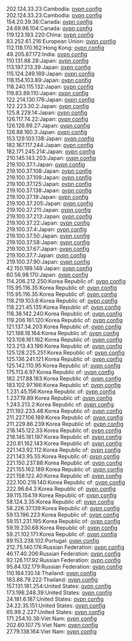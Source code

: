 202.124.33.23:Cambodia: [ovpn config](vpn/202_124_33_23.ovpn)  
202.124.33.23:Cambodia: [ovpn config](vpn/202_124_33_23.ovpn)  
154.20.39.36:Canada: [ovpn config](vpn/154_20_39_36.ovpn)  
24.69.96.104:Canada: [ovpn config](vpn/24_69_96_104.ovpn)  
119.123.193.220:China: [ovpn config](vpn/119_123_193_220.ovpn)  
83.252.61.216:European Union: [ovpn config](vpn/83_252_61_216.ovpn)  
112.118.170.162:Hong Kong: [ovpn config](vpn/112_118_170_162.ovpn)  
49.205.87.172:India: [ovpn config](vpn/49_205_87_172.ovpn)  
110.131.88.28:Japan: [ovpn config](vpn/110_131_88_28.ovpn)  
113.197.213.39:Japan: [ovpn config](vpn/113_197_213_39.ovpn)  
115.124.249.189:Japan: [ovpn config](vpn/115_124_249_189.ovpn)  
118.154.103.89:Japan: [ovpn config](vpn/118_154_103_89.ovpn)  
118.240.115.132:Japan: [ovpn config](vpn/118_240_115_132.ovpn)  
119.83.89.110:Japan: [ovpn config](vpn/119_83_89_110.ovpn)  
122.214.130.176:Japan: [ovpn config](vpn/122_214_130_176.ovpn)  
122.223.30.2:Japan: [ovpn config](vpn/122_223_30_2.ovpn)  
125.8.229.14:Japan: [ovpn config](vpn/125_8_229_14.ovpn)  
126.117.74.22:Japan: [ovpn config](vpn/126_117_74_22.ovpn)  
126.126.89.27:Japan: [ovpn config](vpn/126_126_89_27.ovpn)  
126.88.160.3:Japan: [ovpn config](vpn/126_88_160_3.ovpn)  
153.129.103.138:Japan: [ovpn config](vpn/153_129_103_138.ovpn)  
182.167.117.244:Japan: [ovpn config](vpn/182_167_117_244.ovpn)  
182.171.245.214:Japan: [ovpn config](vpn/182_171_245_214.ovpn)  
210.145.143.203:Japan: [ovpn config](vpn/210_145_143_203.ovpn)  
219.100.37.1:Japan: [ovpn config](vpn/219_100_37_1.ovpn)  
219.100.37.108:Japan: [ovpn config](vpn/219_100_37_108.ovpn)  
219.100.37.109:Japan: [ovpn config](vpn/219_100_37_109.ovpn)  
219.100.37.125:Japan: [ovpn config](vpn/219_100_37_125.ovpn)  
219.100.37.138:Japan: [ovpn config](vpn/219_100_37_138.ovpn)  
219.100.37.19:Japan: [ovpn config](vpn/219_100_37_19.ovpn)  
219.100.37.205:Japan: [ovpn config](vpn/219_100_37_205.ovpn)  
219.100.37.211:Japan: [ovpn config](vpn/219_100_37_211.ovpn)  
219.100.37.213:Japan: [ovpn config](vpn/219_100_37_213.ovpn)  
219.100.37.22:Japan: [ovpn config](vpn/219_100_37_22.ovpn)  
219.100.37.4:Japan: [ovpn config](vpn/219_100_37_4.ovpn)  
219.100.37.50:Japan: [ovpn config](vpn/219_100_37_50.ovpn)  
219.100.37.58:Japan: [ovpn config](vpn/219_100_37_58.ovpn)  
219.100.37.67:Japan: [ovpn config](vpn/219_100_37_67.ovpn)  
219.100.37.7:Japan: [ovpn config](vpn/219_100_37_7.ovpn)  
219.100.37.90:Japan: [ovpn config](vpn/219_100_37_90.ovpn)  
42.150.189.148:Japan: [ovpn config](vpn/42_150_189_148.ovpn)  
60.56.98.170:Japan: [ovpn config](vpn/60_56_98_170.ovpn)  
114.206.212.250:Korea Republic of: [ovpn config](vpn/114_206_212_250.ovpn)  
115.95.116.35:Korea Republic of: [ovpn config](vpn/115_95_116_35.ovpn)  
115.95.116.35:Korea Republic of: [ovpn config](vpn/115_95_116_35.ovpn)  
118.219.103.6:Korea Republic of: [ovpn config](vpn/118_219_103_6.ovpn)  
118.221.45.135:Korea Republic of: [ovpn config](vpn/118_221_45_135.ovpn)  
118.38.142.240:Korea Republic of: [ovpn config](vpn/118_38_142_240.ovpn)  
119.206.161.120:Korea Republic of: [ovpn config](vpn/119_206_161_120.ovpn)  
121.137.34.203:Korea Republic of: [ovpn config](vpn/121_137_34_203.ovpn)  
121.188.18.164:Korea Republic of: [ovpn config](vpn/121_188_18_164.ovpn)  
123.108.161.162:Korea Republic of: [ovpn config](vpn/123_108_161_162.ovpn)  
123.213.43.196:Korea Republic of: [ovpn config](vpn/123_213_43_196.ovpn)  
125.128.225.251:Korea Republic of: [ovpn config](vpn/125_128_225_251.ovpn)  
125.136.241.121:Korea Republic of: [ovpn config](vpn/125_136_241_121.ovpn)  
125.142.110.95:Korea Republic of: [ovpn config](vpn/125_142_110_95.ovpn)  
175.113.6.97:Korea Republic of: [ovpn config](vpn/175_113_6_97.ovpn)  
182.217.88.183:Korea Republic of: [ovpn config](vpn/182_217_88_183.ovpn)  
183.102.97.166:Korea Republic of: [ovpn config](vpn/183_102_97_166.ovpn)  
1.231.45.156:Korea Republic of: [ovpn config](vpn/1_231_45_156.ovpn)  
1.237.19.89:Korea Republic of: [ovpn config](vpn/1_237_19_89.ovpn)  
1.243.213.2:Korea Republic of: [ovpn config](vpn/1_243_213_2.ovpn)  
211.192.233.48:Korea Republic of: [ovpn config](vpn/211_192_233_48.ovpn)  
211.227.106.189:Korea Republic of: [ovpn config](vpn/211_227_106_189.ovpn)  
211.229.86.239:Korea Republic of: [ovpn config](vpn/211_229_86_239.ovpn)  
218.145.122.33:Korea Republic of: [ovpn config](vpn/218_145_122_33.ovpn)  
218.145.181.197:Korea Republic of: [ovpn config](vpn/218_145_181_197.ovpn)  
220.81.162.143:Korea Republic of: [ovpn config](vpn/220_81_162_143.ovpn)  
221.143.92.112:Korea Republic of: [ovpn config](vpn/221_143_92_112.ovpn)  
221.143.95.55:Korea Republic of: [ovpn config](vpn/221_143_95_55.ovpn)  
221.150.237.88:Korea Republic of: [ovpn config](vpn/221_150_237_88.ovpn)  
221.155.162.189:Korea Republic of: [ovpn config](vpn/221_155_162_189.ovpn)  
221.158.122.40:Korea Republic of: [ovpn config](vpn/221_158_122_40.ovpn)  
222.100.219.140:Korea Republic of: [ovpn config](vpn/222_100_219_140.ovpn)  
222.96.64.3:Korea Republic of: [ovpn config](vpn/222_96_64_3.ovpn)  
39.115.154.19:Korea Republic of: [ovpn config](vpn/39_115_154_19.ovpn)  
58.124.3.35:Korea Republic of: [ovpn config](vpn/58_124_3_35.ovpn)  
58.226.37.139:Korea Republic of: [ovpn config](vpn/58_226_37_139.ovpn)  
59.13.196.223:Korea Republic of: [ovpn config](vpn/59_13_196_223.ovpn)  
59.151.231.195:Korea Republic of: [ovpn config](vpn/59_151_231_195.ovpn)  
59.19.230.68:Korea Republic of: [ovpn config](vpn/59_19_230_68.ovpn)  
59.21.102.171:Korea Republic of: [ovpn config](vpn/59_21_102_171.ovpn)  
89.153.238.102:Portugal: [ovpn config](vpn/89_153_238_102.ovpn)  
212.75.140.176:Russian Federation: [ovpn config](vpn/212_75_140_176.ovpn)  
46.17.40.206:Russian Federation: [ovpn config](vpn/46_17_40_206.ovpn)  
92.126.117.92:Russian Federation: [ovpn config](vpn/92_126_117_92.ovpn)  
95.84.132.179:Russian Federation: [ovpn config](vpn/95_84_132_179.ovpn)  
110.164.130.14:Thailand: [ovpn config](vpn/110_164_130_14.ovpn)  
183.88.79.222:Thailand: [ovpn config](vpn/183_88_79_222.ovpn)  
157.131.181.254:United States: [ovpn config](vpn/157_131_181_254.ovpn)  
173.198.248.39:United States: [ovpn config](vpn/173_198_248_39.ovpn)  
24.181.6.187:United States: [ovpn config](vpn/24_181_6_187.ovpn)  
24.22.35.151:United States: [ovpn config](vpn/24_22_35_151.ovpn)  
65.99.2.227:United States: [ovpn config](vpn/65_99_2_227.ovpn)  
171.254.10.38:Viet Nam: [ovpn config](vpn/171_254_10_38.ovpn)  
202.60.107.75:Viet Nam: [ovpn config](vpn/202_60_107_75.ovpn)  
27.79.138.164:Viet Nam: [ovpn config](vpn/27_79_138_164.ovpn)  

